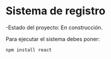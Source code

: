 <h1>Sistema de registro</h1>

-Estado del proyecto: En construcción.

Para ejecutar el sistema debes poner:

```npm install react```
